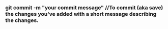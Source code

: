 ### git commit -m "your commit message" //To commit (aka save) the changes you've added with a short message describing the changes.